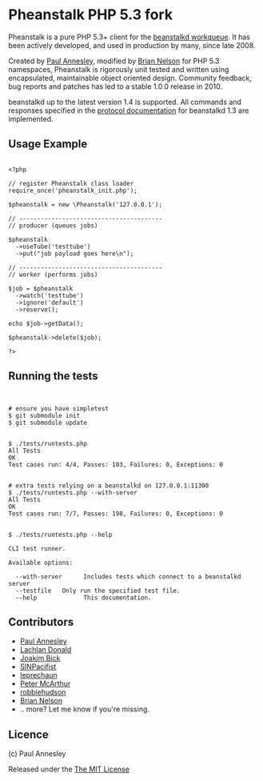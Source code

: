 Pheanstalk PHP 5.3 fork
=======================

Pheanstalk is a pure PHP 5.3+ client for the [beanstalkd workqueue][1].  It has been actively developed, and used in production by many, since late 2008.

Created by [Paul Annesley][2], modified by [Brian Nelson][5] for PHP 5.3 namespaces, Pheanstalk is rigorously unit tested and written using encapsulated, maintainable object oriented design.  Community feedback, bug reports and patches has led to a stable 1.0.0 release in 2010.

beanstalkd up to the latest version 1.4 is supported.  All commands and responses specified in the [protocol documentation][3] for beanstalkd 1.3 are implemented.

  [1]: http://xph.us/software/beanstalkd/
  [2]: http://paul.annesley.cc/
  [3]: http://github.com/kr/beanstalkd/tree/v1.3/doc/protocol.txt?raw=true
  [4]: http://semver.org/
  [5]: https://github.com/mrpoundsign/


Usage Example
-------------

<pre><code class="php">
&lt;?php

// register Pheanstalk class loader
require_once('pheanstalk_init.php');

$pheanstalk = new \Pheanstalk('127.0.0.1');

// ----------------------------------------
// producer (queues jobs)

$pheanstalk
  ->useTube('testtube')
  ->put("job payload goes here\n");

// ----------------------------------------
// worker (performs jobs)

$job = $pheanstalk
  ->watch('testtube')
  ->ignore('default')
  ->reserve();

echo $job->getData();

$pheanstalk->delete($job);

?&gt;
</code></pre>


Running the tests
-----------------

<pre><code>

# ensure you have simpletest
$ git submodule init
$ git submodule update


$ ./tests/runtests.php
All Tests
OK
Test cases run: 4/4, Passes: 103, Failures: 0, Exceptions: 0


# extra tests relying on a beanstalkd on 127.0.0.1:11300
$ ./tests/runtests.php --with-server
All Tests
OK
Test cases run: 7/7, Passes: 198, Failures: 0, Exceptions: 0


$ ./tests/runtests.php --help

CLI test runner.

Available options:

  --with-server      Includes tests which connect to a beanstalkd server
  --testfile <path>  Only run the specified test file.
  --help             This documentation.
</code></pre>


Contributors
------------

  * [Paul Annesley](https://github.com/pda)
  * [Lachlan Donald](https://github.com/lox)
  * [Joakim Bick](https://github.com/minimoe)
  * [SlNPacifist](https://github.com/SlNPacifist)
  * [leprechaun](https://github.com/leprechaun)
  * [Peter McArthur](https://github.com/ptrmcrthr)
  * [robbiehudson](https://github.com/robbiehudson)
  * [Brian Nelson](https://github.com/mrpoundsign)
  * .. more? Let me know if you're missing.


Licence
-------

(c) Paul Annesley

Released under the [The MIT License](http://www.opensource.org/licenses/mit-license.php)
